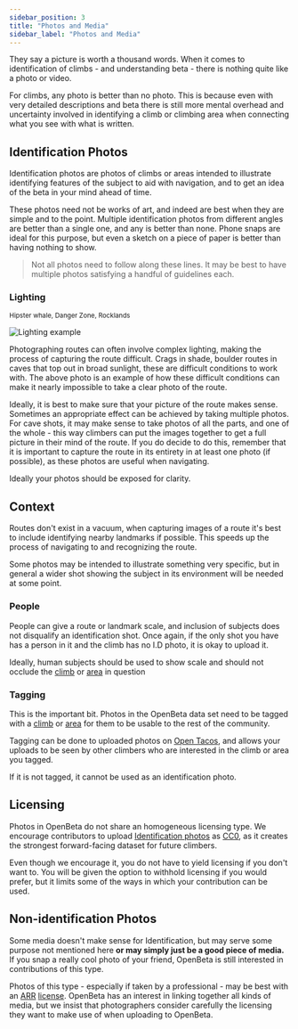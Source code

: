 ```yaml
---
sidebar_position: 3
title: "Photos and Media"
sidebar_label: "Photos and Media"
---
```


They say a picture is worth a thousand words. When it comes to identification of climbs - and understanding beta - there is nothing quite like a photo or video.

For climbs, any photo is better than no photo. This is because even with very detailed descriptions and beta there is still more mental overhead and uncertainty involved in identifying a climb or climbing area when connecting what you see with what is written.


## Identification Photos

Identification photos are photos of climbs or areas intended to illustrate identifying features of the subject to aid with navigation, and to get an idea of the beta in your mind ahead of time.

These photos need not be works of art, and indeed are best when they are simple and to the point. Multiple identification photos from different angles are better than a single one, and any is better than none. Phone snaps are ideal for this purpose, but even a sketch on a piece of paper is better than having nothing to show.

> Not all photos need to follow along these lines. It may be best to have multiple photos satisfying a handful of guidelines each. 

### Lighting
<sub>Hipster whale, Danger Zone, Rocklands</sub>

![Lighting example](/img/climbing-photos/lighting-example.jpg)


Photographing routes can often involve complex lighting, making the process of capturing the route difficult. Crags in shade, boulder routes in caves that top out in broad sunlight, these are difficult conditions to work with. The above photo is an example of how these difficult conditions can make it nearly impossible to take a clear photo of the route.

Ideally, it is best to make sure that your picture of the route makes sense. Sometimes an appropriate effect can be achieved by taking multiple photos. For cave shots, it may make sense to take photos of all the parts, and one of the whole - this way climbers can put the images together to get a full picture in their mind of the route. If you do decide to do this, remember that it is important to capture the route in its entirety in at least one photo (if possible), as these photos are useful when navigating.

Ideally your photos should be exposed for clarity.

## Context
Routes don't exist in a vacuum, when capturing images of a route it's best to include identifying nearby landmarks if possible. This speeds up the process of navigating to and recognizing the route.

Some photos may be intended to illustrate something very specific, but in general a wider shot showing the subject in its environment will be needed at some point.

### People
People can give a route or landmark scale, and inclusion of subjects does not disqualify an identification shot. Once again, if the only shot you have has a person in it and the climb has no I.D photo, it is okay to upload it.

Ideally, human subjects should be used to show scale and should not occlude the [climb](/how-to-contribute/contributing-data/climbs) or [area](/how-to-contribute/contributing-data/areas)  in question

### Tagging
This is the important bit. Photos in the OpenBeta data set need to be tagged with a [climb](/how-to-contribute/contributing-data/climbs) or [area](/how-to-contribute/contributing-data/areas) for them to be usable to the rest of the community.

Tagging can be done to uploaded photos on [Open Tacos](https://openbeta.io), and allows your uploads to be seen by other climbers who are interested in the climb or area you tagged.

If it is not tagged, it cannot be used as an identification photo.

## Licensing
Photos in OpenBeta do not share an homogeneous licensing type. We encourage contributors to upload [Identification photos](#identification-photos) as [CC0](/cjchc), as it creates the strongest forward-facing dataset for future climbers.

Even though we encourage it, you do not have to yield licensing if you don't want to. You will be given the option to withhold licensing if you would prefer, but it limits some of the ways in which your contribution can be used.

## Non-identification Photos
Some media doesn't make sense for Identification, but may serve some purpose not mentioned here **or may simply just be a good piece of media.** If you snap a really cool photo of your friend, OpenBeta is still interested in contributions of this type.

Photos of this type - especially if taken by a professional - may be best with an [ARR](/j) [license](#licensing). OpenBeta has an interest in linking together all kinds of media, but we insist that photographers consider carefully the licensing they want to make use of when uploading to OpenBeta.